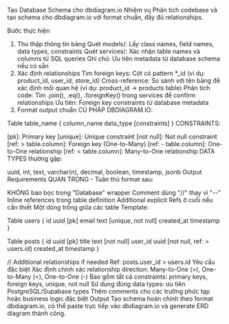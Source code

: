 Tạo Database Schema cho dbdiagram.io
Nhiệm vụ
Phân tích codebase và tạo schema cho dbdiagram.io với format chuẩn, đầy đủ relationships.

Bước thực hiện
1. Thu thập thông tin bảng
Quét models/: Lấy class names, field names, data types, constraints
Quét services/: Xác nhận table names và columns từ SQL queries
Ghi chú: Ưu tiên metadata từ database schema nếu có sẵn
2. Xác định relationships
Tìm foreign keys: Cột có pattern *_id (ví dụ: product_id, user_id, store_id)
Cross-reference: So sánh với tên bảng để xác định mối quan hệ (ví dụ: product_id → products table)
Phân tích code: Tìm .join(), .eq(), .foreignKey() trong services để confirm relationships
Ưu tiên: Foreign key constraints từ database metadata
3. Format output chuẩn
CÚ PHÁP DBDIAGRAM.IO:

Table table_name {
  column_name data_type [constraints]
}
CONSTRAINTS:

[pk]: Primary key
[unique]: Unique constraint
[not null]: Not null constraint
[ref: > table.column]: Foreign key (One-to-Many)
[ref: - table.column]: One-to-One relationship
[ref: < table.column]: Many-to-One relationship
DATA TYPES thường gặp:

uuid, int, text, varchar(n), decimal, boolean, timestamp, jsonb
Output Requirements
QUAN TRỌNG - Tuân thủ format sau:

KHÔNG bao bọc trong "Database" wrapper
Comment dùng "//" thay vì "--"
Inline references trong table definition
Additional explicit Refs ở cuối nếu cần thiết
Một dòng trống giữa các table
Template:

Table users {
  id uuid [pk]
  email text [unique, not null]
  created_at timestamp
}

Table posts {
  id uuid [pk]
  title text [not null]
  user_id uuid [not null, ref: > users.id]
  created_at timestamp
}

// Additional relationships if needed
Ref: posts.user_id > users.id
Yêu cầu đặc biệt
Xác định chính xác relationship direction: Many-to-One (>), One-to-Many (<), One-to-One (-)
Bao gồm tất cả constraints: primary keys, foreign keys, unique, not null
Sử dụng đúng data types: ưu tiên PostgreSQL/Supabase types
Thêm comments cho các trường phức tạp hoặc business logic đặc biệt
Output
Tạo schema hoàn chỉnh theo format dbdiagram.io, có thể paste trực tiếp vào dbdiagram.io và generate ERD diagram thành công.

